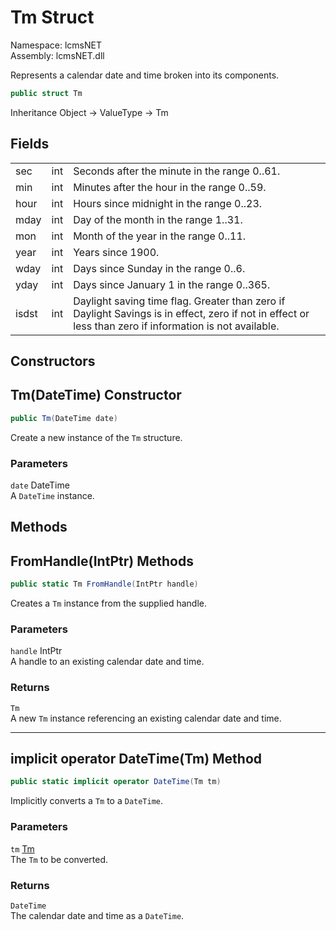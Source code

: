 # Tm Struct

Namespace: lcmsNET  
Assembly: lcmsNET.dll

Represents a calendar date and time broken into its components.

```csharp
public struct Tm
```

Inheritance Object → ValueType → Tm

## Fields

|  |  |  |
| ----- | --- | --- |
| sec   | int | Seconds after the minute in the range 0..61. |
| min   | int | Minutes after the hour in the range 0..59. |
| hour  | int | Hours since midnight in the range 0..23. |
| mday  | int | Day of the month in the range 1..31. |
| mon   | int | Month of the year in the range 0..11. |
| year  | int | Years since 1900. |
| wday  | int | Days since Sunday in the range 0..6. |
| yday  | int | Days since January 1 in the range 0..365. |
| isdst | int | Daylight saving time flag. Greater than zero if Daylight Savings is in effect, zero if not in effect or less than zero if information is not available. |

## Constructors
## Tm(DateTime) Constructor

```csharp
public Tm(DateTime date)
```

Create a new instance of the `Tm` structure.

### Parameters

`date` DateTime  
A `DateTime` instance.

## Methods
## FromHandle(IntPtr) Methods

```csharp
public static Tm FromHandle(IntPtr handle)
```

Creates a `Tm` instance from the supplied handle.

### Parameters

`handle` IntPtr   
A handle to an existing calendar date and time.

### Returns

`Tm`  
A new `Tm` instance referencing an existing calendar date and time.

---
## implicit operator DateTime(Tm) Method

```csharp
public static implicit operator DateTime(Tm tm)
```

Implicitly converts a `Tm` to a `DateTime`.

### Parameters

`tm` [Tm](./Tm.md)  
The `Tm` to be converted.

### Returns

`DateTime`  
The calendar date and time as a `DateTime`.